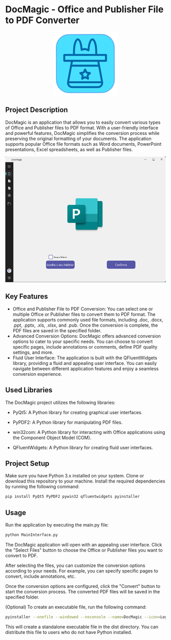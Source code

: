 
# DocMagic - Office and Publisher File to PDF Converter

<div align="center">
  <img src="resource/LogoPng.png" alt="DocMagic Logo">
</div>

## Project Description

DocMagic is an application that allows you to easily convert various types of Office and Publisher files to PDF format. With a user-friendly interface and powerful features, DocMagic simplifies the conversion process while preserving the original formatting of your documents. The application supports popular Office file formats such as Word documents, PowerPoint presentations, Excel spreadsheets, as well as Publisher files.

<div align="center">
  <img src="resource/App.png" alt="Interface App">
</div>

## Key Features



- Office and Publisher File to PDF Conversion: You can select one or multiple Office or Publisher files to convert them to PDF format. The application supports commonly used file formats, including .doc, .docx, .ppt, .pptx, .xls, .xlsx, and .pub. Once the conversion is complete, the PDF files are saved in the specified folder.
- Advanced Conversion Options: DocMagic offers advanced conversion options to cater to your specific needs. You can choose to convert specific pages, include annotations or comments, define PDF quality settings, and more.
- Fluid User Interface: The application is built with the QFluentWidgets library, providing a fluid and appealing user interface. You can easily navigate between different application features and enjoy a seamless conversion experience.


## Used Libraries


  The DocMagic project utilizes the following libraries:
  
- PyQt5: A Python library for creating graphical user interfaces.

- PyPDF2: A Python library for manipulating PDF files.

- win32com: A Python library for interacting with Office applications using the Component Object Model (COM).

- QFluentWidgets: A Python library for creating fluid user interfaces.


## Project Setup


  Make sure you have Python 3.x installed on your system.
  Clone or download this repository to your machine.
  Install the required dependencies by running the following command:

```bash
pip install PyQt5 PyPDF2 pywin32 qfluentwidgets pyinstaller
```

## Usage

Run the application by executing the main.py file:
```bash
python MainInterface.py
```

The DocMagic application will open with an appealing user interface. Click the "Select Files" button to choose the Office or Publisher files you want to convert to PDF.

After selecting the files, you can customize the conversion options according to your needs. For example, you can specify specific pages to convert, include annotations, etc.

Once the conversion options are configured, click the "Convert" button to start the conversion process. The converted PDF files will be saved in the specified folder.

(Optional) To create an executable file, run the following command:

```bash
pyinstaller --onefile --windowed --noconsole --name=DocMagic --icon=LogoIco.ico MainInterface.py
``` 

This will create a standalone executable file in the dist directory. You can distribute this file to users who do not have Python installed.
  
  
